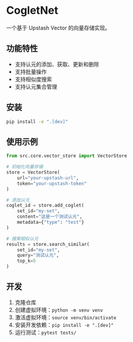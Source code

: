# CogletNet

一个基于 Upstash Vector 的向量存储实现。

## 功能特性

- 支持认元的添加、获取、更新和删除
- 支持批量操作
- 支持相似度搜索
- 支持认元集合管理

## 安装

```bash
pip install -e ".[dev]"
```

## 使用示例

```python
from src.core.vector_store import VectorStore

# 初始化向量存储
store = VectorStore(
    url="your-upstash-url",
    token="your-upstash-token"
)

# 添加认元
coglet_id = store.add_coglet(
    set_id="my-set",
    content="这是一个测试认元",
    metadata={"type": "test"}
)

# 搜索相似认元
results = store.search_similar(
    set_id="my-set",
    query="测试认元",
    top_k=5
)
```

## 开发

1. 克隆仓库
2. 创建虚拟环境：`python -m venv venv`
3. 激活虚拟环境：`source venv/bin/activate`
4. 安装开发依赖：`pip install -e ".[dev]"`
5. 运行测试：`pytest tests/` 